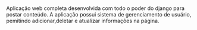 #
Aplicação web completa desenvolvida com todo o poder do django para postar conteúdo.
A aplicação possui sistema de gerenciamento de usuário, pemitindo adicionar,deletar e atualizar informações na página.

